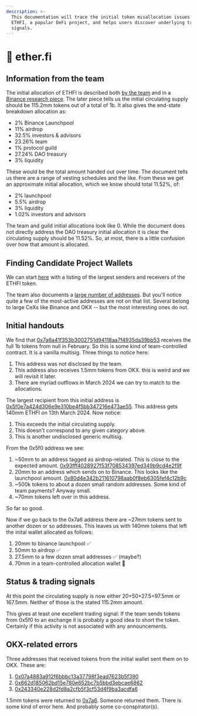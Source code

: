 ```yaml
---
description: >-
  This documentation will trace the initial token misallocation issues for
  ETHFI, a popular DeFi project, and helps users discover underlying trading
  signals.
---
```


# 🔘 ether.fi

## Information from the team

The initial allocation of ETHFI is described both [by the team](https://etherfi.gitbook.io/etherfi/governance/ethfi-allocations) and in a [Binance research piece](https://www.binance.com/en/research/projects/etherfi). The later piece tells us the initial circulating supply should be 115.2mm tokens out of a total of 1b. It also gives the end-state breakdown allocation as:

* 2% Binance Launchpool
* 11% airdrop
* 32.5% investors & advisors
* 23.26% team
* 1% protocol guild
* 27.24% DAO treasury
* 3% liquidity

These would be the total amount handed out over time. The document tells us there are a range of vesting schedules and the like. From these we get an approximate initial allocation, which we know should total 11.52%, of:

* 2% launchpool
* 5.5% airdrop
* 3% liquidity
* 1.02% investors and advisors

The team and guild initial allocations look like 0. While the document does not directly address the DAO treasury initial allocation it is clear the circulating supply should be 11.52%. So, at most, there is a little confusion over how that amount is allocated.

## Finding Candidate Project Wallets

We can start [here](https://dashargos.chainargos.com/dashboards/162?Relative+Months+Prior=%5B0%2C48%5D&Symbol=ETHFI)
with a listing of the largest senders and receivers of the ETHFI token.

The team also documents a [large number of addresses](https://etherfi.gitbook.io/etherfi/contracts-and-integrations/deployed-contracts).
But you'll notice quite a few of the most-active addresses are not on that list.
Several belong to large CeXs like Binance and OKX -- but the most interesting ones do not.

## Initial handouts

We find that [0x7a6a41f353b3002751d94118aa7f4935da39bb53](https://dashargos.chainargos.com/dashboards/57?To+or+From+Address=0x7a6a41f353b3002751d94118aa7f4935da39bb53\&Symbol=) receives the full 1b tokens from null in February. So this is some kind of team-controlled contract. It is a vanilla multisig. Three things to notice here:

1. This address was not disclosed by the team.
2. This address also receives 1.5mm tokens from OKX. this is weird and we will revisit it later.
3. There are myriad outflows in March 2024 we can try to match to the allocations.

The largest recipient from this initial address is [0x5f0e7a424d306e9e310be4f5bb347216e473ae55](https://dashargos.chainargos.com/dashboards/57?To+or+From+Address=0x5f0e7a424d306e9e310be4f5bb347216e473ae55\&Symbol=). This address gets 140mm ETHFI on 13th March 2024. Now notice:

1. This exceeds the initial circulating supply.
2. This doesn't correspond to any given category above.
3. This is another undisclosed generic multisig.

From the 0x5f0 address we see:

1. \~50mm to an address tagged as airdrop-related. This is close to the expected amount. [0x93fff4028927f53f708534397ed349b9cd4e2f9f](https://dashargos.chainargos.com/dashboards/57?To+or+From+Address=0x93fff4028927f53f708534397ed349b9cd4e2f9f\&Symbol=)
2. 20mm to an address which sends on to Binance. This looks like the launchpool amount. [0x80d4e342b211610798aab0f8eb6305fef4c12b9c](https://dashargos.chainargos.com/dashboards/57?To+or+From+Address=0x80d4e342b211610798aab0f8eb6305fef4c12b9c\&Symbol=)
3. \~500k tokens to about a dozen small random addresses. Some kind of team payments? Anyway small.
4. \~70mm tokens left over in this address.

So far so good.

Now if we go back to the 0x7a6 address there are \~27mm tokens sent to another dozen or so addresses. This leaves us with 140mm tokens that left the inital wallet allocated as follows:

1. 20mm to binance launchpool ✅
2. 50mm to airdrop ✅
3. 27.5mm to a few dozen small addresses ✅ (maybe?)
4. 70mm in a team-controlled allocation wallet 🚩

## Status & trading signals

At this point the circulating supply is now either 20+50+27.5=97.5mm or 167.5mm. Neither of those is the stated 115.2mm amount.

This gives at least one excellent trading signal: If the team sends tokens from 0x5f0 to an exchange it is probably a good idea to short the token. Certainly if this activity is not associated with any announcements.

## OKX-related errors

Three addresses that received tokens from the initial wallet sent them on to OKX. These are:

1. [0x07a4883a912f6bbbc13a37798f3ead7623b5f390](https://dashargos.chainargos.com/dashboards/57?To+or+From+Address=0x07a4883a912f6bbbc13a37798f3ead7623b5f390\&Symbol=)
2. [0x662d185062bd15e780e652bc7b5bbd3ebcae6862](https://dashargos.chainargos.com/dashboards/57?To+or+From+Address=0x662d185062bd15e780e652bc7b5bbd3ebcae6862\&Symbol=)
3. [0x243340e228d2fd8a2cfb5f3cf53d4f9ba3acdfa6](https://dashargos.chainargos.com/dashboards/57?To+or+From+Address=0x243340e228d2fd8a2cfb5f3cf53d4f9ba3acdfa6\&Symbol=)

1.5mm tokens were returned to [0x7a6](https://dashargos.chainargos.com/dashboards/57?To+or+From+Address=0x7a6a41f353b3002751d94118aa7f4935da39bb53\&Symbol=). Someone returned them. There is some kind of error here. And probably some co-conspirator(s).
